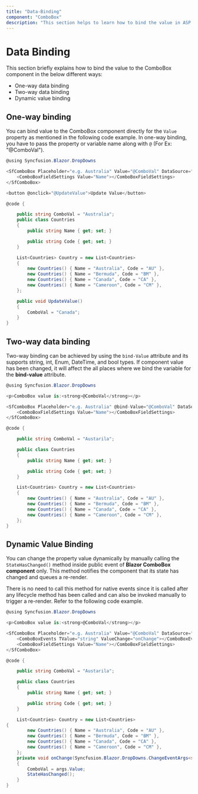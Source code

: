 ```yaml
---
title: "Data-Binding"
component: "ComboBox"
description: "This section helps to learn how to bind the value in ASP.NET Core Blazor application"
---
```


# Data Binding

This section briefly explains how to bind the value to the ComboBox component in the below different ways:

* One-way data binding
* Two-way data binding
* Dynamic value binding

## One-way binding

You can bind value to the ComboBox component directly for the `Value` property as mentioned in the following code example. In one-way binding, you have to pass the property or variable name along with `@` (For Ex: "@ComboVal").

```csharp
@using Syncfusion.Blazor.DropDowns

<SfComboBox Placeholder="e.g. Australia" Value="@ComboVal" DataSource="@Country">
    <ComboBoxFieldSettings Value="Name"></ComboBoxFieldSettings>
</SfComboBox>

<button @onclick="@UpdateValue">Update Value</button>

@code {

    public string ComboVal = "Australia";
    public class Countries
    {
        public string Name { get; set; }

        public string Code { get; set; }
    }

    List<Countries> Country = new List<Countries>
    {
        new Countries() { Name = "Australia", Code = "AU" },
        new Countries() { Name = "Bermuda", Code = "BM" },
        new Countries() { Name = "Canada", Code = "CA" },
        new Countries() { Name = "Cameroon", Code = "CM" },
    };

    public void UpdateValue()
    {
        ComboVal = "Canada";
    }
}
```

## Two-way data binding

Two-way binding can be achieved by using the `bind-Value` attribute and its supports string, int, Enum, DateTime, and bool types. If component value has been changed, it will affect the all places where we bind the variable for the **bind-value** attribute.

```csharp
@using Syncfusion.Blazor.DropDowns

<p>ComboBox value is:<strong>@ComboVal</strong></p>

<SfComboBox Placeholder="e.g. Australia" @bind-Value="@ComboVal" DataSource="@Country">
    <ComboBoxFieldSettings Value="Name"></ComboBoxFieldSettings>
</SfComboBox>

@code {

    public string ComboVal = "Austarila";

    public class Countries
    {
        public string Name { get; set; }

        public string Code { get; set; }
    }

    List<Countries> Country = new List<Countries>
    {
        new Countries() { Name = "Australia", Code = "AU" },
        new Countries() { Name = "Bermuda", Code = "BM" },
        new Countries() { Name = "Canada", Code = "CA" },
        new Countries() { Name = "Cameroon", Code = "CM" },
    };
}
```

## Dynamic Value Binding

You can change the property value dynamically by manually calling the `StateHasChanged()` method inside public event of **Blazor ComboBox component** only. This method notifies the component that its state has changed and queues a re-render.

There is no need to call this method for native events since it is called after any lifecycle method has been called and can also be invoked manually to trigger a re-render. Refer to the following code example.

```csharp
@using Syncfusion.Blazor.DropDowns

<p>ComboBox value is:<strong>@ComboVal</strong></p>

<SfComboBox Placeholder="e.g. Australia" Value="@ComboVal" DataSource="@Country">
    <ComboBoxEvents TValue="string" ValueChange="onChange"></ComboBoxEvents>
    <ComboBoxFieldSettings Value="Name"></ComboBoxFieldSettings>
</SfComboBox>

@code {

    public string ComboVal = "Austarila";

    public class Countries
    {
        public string Name { get; set; }

        public string Code { get; set; }
    }

    List<Countries> Country = new List<Countries>
{
        new Countries() { Name = "Australia", Code = "AU" },
        new Countries() { Name = "Bermuda", Code = "BM" },
        new Countries() { Name = "Canada", Code = "CA" },
        new Countries() { Name = "Cameroon", Code = "CM" },
    };
    private void onChange(Syncfusion.Blazor.DropDowns.ChangeEventArgs<string> args)
    {
        ComboVal = args.Value;
        StateHasChanged();
    }
}
```
